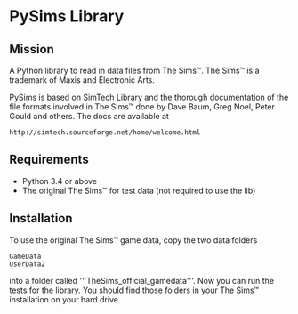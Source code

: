 PySims Library
==============

Mission
-------

A Python library to read in data files from The Sims™.
The Sims™ is a trademark of Maxis and Electronic Arts.

PySims is based on SimTech Library and the thorough documentation of
the file formats involved in The Sims™ done by Dave Baum, Greg Noel,
Peter Gould and others. The docs are available at

    http://simtech.sourceforge.net/home/welcome.html

Requirements
------------

* Python 3.4 or above
* The original The Sims™ for test data (not required to use the lib)

Installation
------------

To use the original The Sims™ game data, copy the two data folders

    GameData
    UserData2

into a folder called '''TheSims_official_gamedata'''. Now you can run the tests for the library.
You should find those folders in your The Sims™ installation on your hard drive.


